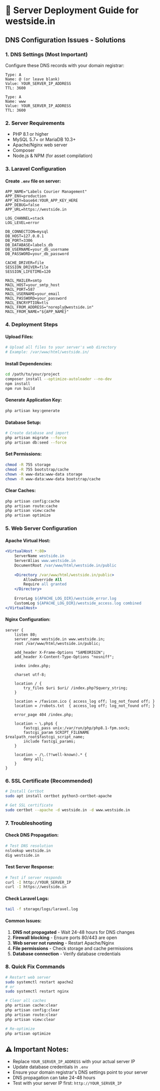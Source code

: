 # 🚀 Server Deployment Guide for westside.in

## DNS Configuration Issues - Solutions

### 1. **DNS Settings (Most Important)**
Configure these DNS records with your domain registrar:

```
Type: A
Name: @ (or leave blank)
Value: YOUR_SERVER_IP_ADDRESS
TTL: 3600

Type: A  
Name: www
Value: YOUR_SERVER_IP_ADDRESS
TTL: 3600
```

### 2. **Server Requirements**
- PHP 8.1 or higher
- MySQL 5.7+ or MariaDB 10.3+
- Apache/Nginx web server
- Composer
- Node.js & NPM (for asset compilation)

### 3. **Laravel Configuration**

#### Create `.env` file on server:
```env
APP_NAME="Labels Courier Management"
APP_ENV=production
APP_KEY=base64:YOUR_APP_KEY_HERE
APP_DEBUG=false
APP_URL=https://westside.in

LOG_CHANNEL=stack
LOG_LEVEL=error

DB_CONNECTION=mysql
DB_HOST=127.0.0.1
DB_PORT=3306
DB_DATABASE=labels_db
DB_USERNAME=your_db_username
DB_PASSWORD=your_db_password

CACHE_DRIVER=file
SESSION_DRIVER=file
SESSION_LIFETIME=120

MAIL_MAILER=smtp
MAIL_HOST=your_smtp_host
MAIL_PORT=587
MAIL_USERNAME=your_email
MAIL_PASSWORD=your_password
MAIL_ENCRYPTION=tls
MAIL_FROM_ADDRESS="noreply@westside.in"
MAIL_FROM_NAME="${APP_NAME}"
```

### 4. **Deployment Steps**

#### Upload Files:
```bash
# Upload all files to your server's web directory
# Example: /var/www/html/westside.in/
```

#### Install Dependencies:
```bash
cd /path/to/your/project
composer install --optimize-autoloader --no-dev
npm install
npm run build
```

#### Generate Application Key:
```bash
php artisan key:generate
```

#### Database Setup:
```bash
# Create database and import
php artisan migrate --force
php artisan db:seed --force
```

#### Set Permissions:
```bash
chmod -R 755 storage
chmod -R 755 bootstrap/cache
chown -R www-data:www-data storage
chown -R www-data:www-data bootstrap/cache
```

#### Clear Caches:
```bash
php artisan config:cache
php artisan route:cache
php artisan view:cache
php artisan optimize
```

### 5. **Web Server Configuration**

#### Apache Virtual Host:
```apache
<VirtualHost *:80>
    ServerName westside.in
    ServerAlias www.westside.in
    DocumentRoot /var/www/html/westside.in/public
    
    <Directory /var/www/html/westside.in/public>
        AllowOverride All
        Require all granted
    </Directory>
    
    ErrorLog ${APACHE_LOG_DIR}/westside_error.log
    CustomLog ${APACHE_LOG_DIR}/westside_access.log combined
</VirtualHost>
```

#### Nginx Configuration:
```nginx
server {
    listen 80;
    server_name westside.in www.westside.in;
    root /var/www/html/westside.in/public;
    
    add_header X-Frame-Options "SAMEORIGIN";
    add_header X-Content-Type-Options "nosniff";
    
    index index.php;
    
    charset utf-8;
    
    location / {
        try_files $uri $uri/ /index.php?$query_string;
    }
    
    location = /favicon.ico { access_log off; log_not_found off; }
    location = /robots.txt  { access_log off; log_not_found off; }
    
    error_page 404 /index.php;
    
    location ~ \.php$ {
        fastcgi_pass unix:/var/run/php/php8.1-fpm.sock;
        fastcgi_param SCRIPT_FILENAME $realpath_root$fastcgi_script_name;
        include fastcgi_params;
    }
    
    location ~ /\.(?!well-known).* {
        deny all;
    }
}
```

### 6. **SSL Certificate (Recommended)**
```bash
# Install Certbot
sudo apt install certbot python3-certbot-apache

# Get SSL certificate
sudo certbot --apache -d westside.in -d www.westside.in
```

### 7. **Troubleshooting**

#### Check DNS Propagation:
```bash
# Test DNS resolution
nslookup westside.in
dig westside.in
```

#### Test Server Response:
```bash
# Test if server responds
curl -I http://YOUR_SERVER_IP
curl -I https://westside.in
```

#### Check Laravel Logs:
```bash
tail -f storage/logs/laravel.log
```

#### Common Issues:
1. **DNS not propagated** - Wait 24-48 hours for DNS changes
2. **Firewall blocking** - Ensure ports 80/443 are open
3. **Web server not running** - Restart Apache/Nginx
4. **File permissions** - Check storage and cache permissions
5. **Database connection** - Verify database credentials

### 8. **Quick Fix Commands**
```bash
# Restart web server
sudo systemctl restart apache2
# or
sudo systemctl restart nginx

# Clear all caches
php artisan cache:clear
php artisan config:clear
php artisan route:clear
php artisan view:clear

# Re-optimize
php artisan optimize
```

## ⚠️ Important Notes:
- Replace `YOUR_SERVER_IP_ADDRESS` with your actual server IP
- Update database credentials in `.env`
- Ensure your domain registrar's DNS settings point to your server
- DNS propagation can take 24-48 hours
- Test with your server IP first: `http://YOUR_SERVER_IP`

